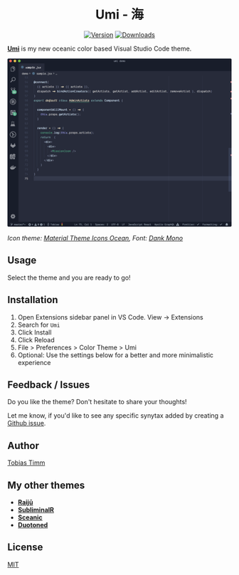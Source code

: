 <div align="center">

<!-- <img src="https://raw.githubusercontent.com/tobiastimm/umi/master/icon.png" width="256"> -->

# Umi - 海

[![Version](https://img.shields.io/vscode-marketplace/v/TobiasTimm.umi.svg?style=for-the-badge)](https://marketplace.visualstudio.com/items?itemName=TobiasTimm.umi)
[![Downloads](https://img.shields.io/vscode-marketplace/d/TobiasTimm.umi.svg?style=for-the-badge)](https://marketplace.visualstudio.com/items?itemName=TobiasTimm.umi)

</div>

[**Umi**](https://tobiastimm.github.io/umi/) is my new oceanic color based Visual Studio Code theme.

![Screenshot](screenshot.png)

_Icon theme: [Material Theme Icons Ocean](https://marketplace.visualstudio.com/items?itemName=Equinusocio.vsc-material-theme), Font: [Dank Mono](https://dank.sh)_

## Usage

Select the theme and you are ready to go!

## Installation

1.  Open Extensions sidebar panel in VS Code. View → Extensions
1.  Search for `Umi`
1.  Click Install
1.  Click Reload
1.  File > Preferences > Color Theme > Umi
1.  Optional: Use the settings below for a better and more minimalistic experience

## Feedback / Issues

Do you like the theme? Don't hesitate to share your thoughts!

Let me know, if you'd like to see any specific synytax added by creating a [Github issue](https://github.com/tobiastimm/umi/issues).

## Author

[Tobias Timm](https://twitter.com/TbsTimm)

## My other themes

- [**Raijū**](https://github.com/tobiastimm/raiju/)
- [**SubliminalR**](https://github.com/tobiastimm/subliminalr/)
- [**Sceanic**](https://github.com/tobiastimm/sceanic/)
- [**Duotoned**](https://github.com/tobiastimm/duotoned/)

## License

[MIT](./LICENSE)
